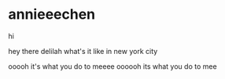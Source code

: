 # annieeechen
hi

hey there delilah what's it like in new york city

ooooh it's what you do to meeee oooooh its what you do to mee
